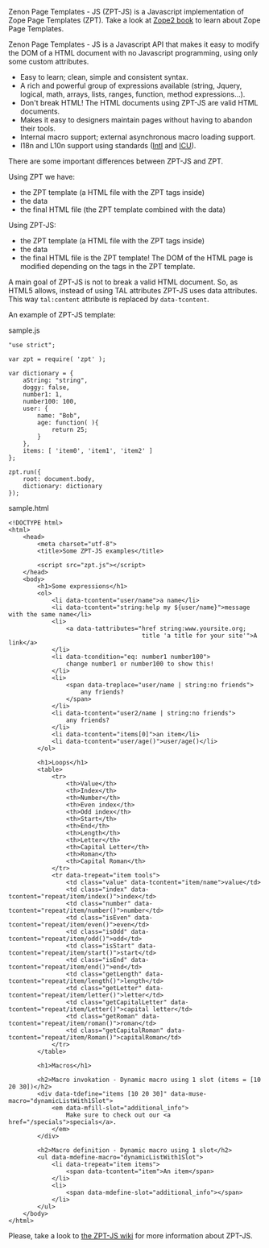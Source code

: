 Zenon Page Templates - JS (ZPT-JS) is a Javascript implementation of Zope Page Templates (ZPT). Take a look at [Zope2 book](http://docs.zope.org/zope2/zope2book/ZPT.html) to learn about Zope Page Templates.

Zenon Page Templates - JS is a Javascript API that makes it easy to modify the DOM of a HTML document with no Javascript programming, using only some custom attributes.

*   Easy to learn; clean, simple and consistent syntax.
*   A rich and powerful group of expressions available (string, Jquery, logical, math, arrays, lists, ranges, function, method expressions...).
*   Don't break HTML! The HTML documents using ZPT-JS are valid HTML documents.
*   Makes it easy to designers maintain pages without having to abandon their tools.
*   Internal macro support; external asynchronous macro loading support.
*   I18n and L10n support using standards ([Intl](https://developer.mozilla.org/en/docs/Web/JavaScript/Reference/Global_Objects/Intl) and [ICU](http://userguide.icu-project.org/formatparse/messages)).

There are some important differences between ZPT-JS and ZPT.

Using ZPT we have:
*   the ZPT template (a HTML file with the ZPT tags inside)
*   the data
*   the final HTML file (the ZPT template combined with the data)

Using ZPT-JS:
*   the ZPT template (a HTML file with the ZPT tags inside)
*   the data
*   the final HTML file is the ZPT template! The DOM of the HTML page is modified depending on the tags in the ZPT template.
    
A main goal of ZPT-JS is not to break a valid HTML document. So, as HTML5 allows, instead of using TAL attributes ZPT-JS uses data attributes. This way `tal:content` attribute is replaced by `data-tcontent`.

An example of ZPT-JS template:

sample.js

    "use strict";

    var zpt = require( 'zpt' );

    var dictionary = { 
        aString: "string",
        doggy: false,
        number1: 1,
        number100: 100,
        user: {
            name: "Bob", 
            age: function( ){
                return 25;
            }
        },
        items: [ 'item0', 'item1', 'item2' ]
    };

    zpt.run({
        root: document.body,
        dictionary: dictionary
    });

sample.html

    <!DOCTYPE html>
    <html>
        <head>
            <meta charset="utf-8">
            <title>Some ZPT-JS examples</title>

            <script src="zpt.js"></script>
        </head>
        <body>
            <h1>Some expressions</h1>
            <ol>
                <li data-tcontent="user/name">a name</li>
                <li data-tcontent="string:help my ${user/name}">message with the same name</li>
                <li>
                    <a data-tattributes="href string:www.yoursite.org;
                                         title 'a title for your site'">A link</a>
                </li>
                <li data-tcondition="eq: number1 number100">
                    change number1 or number100 to show this!
                </li>
                <li>
                    <span data-treplace="user/name | string:no friends">
                        any friends?
                    </span>
                </li>
                <li data-tcontent="user2/name | string:no friends">
                    any friends?
                </li>
                <li data-tcontent="items[0]">an item</li>
                <li data-tcontent="user/age()">user/age()</li>
            </ol>
            
            <h1>Loops</h1>
            <table>
                <tr>
                    <th>Value</th>
                    <th>Index</th>
                    <th>Number</th>
                    <th>Even index</th>
                    <th>Odd index</th>
                    <th>Start</th>
                    <th>End</th>
                    <th>Length</th>
                    <th>Letter</th>
                    <th>Capital Letter</th>
                    <th>Roman</th>
                    <th>Capital Roman</th>
                </tr>
                <tr data-trepeat="item tools">
                    <td class="value" data-tcontent="item/name">value</td>
                    <td class="index" data-tcontent="repeat/item/index()">index</td>
                    <td class="number" data-tcontent="repeat/item/number()">number</td>
                    <td class="isEven" data-tcontent="repeat/item/even()">even</td>
                    <td class="isOdd" data-tcontent="repeat/item/odd()">odd</td>
                    <td class="isStart" data-tcontent="repeat/item/start()">start</td>
                    <td class="isEnd" data-tcontent="repeat/item/end()">end</td>
                    <td class="getLength" data-tcontent="repeat/item/length()">length</td>
                    <td class="getLetter" data-tcontent="repeat/item/letter()">letter</td>
                    <td class="getCapitalLetter" data-tcontent="repeat/item/Letter()">capital letter</td>
                    <td class="getRoman" data-tcontent="repeat/item/roman()">roman</td>
                    <td class="getCapitalRoman" data-tcontent="repeat/item/Roman()">capitalRoman</td>
                </tr>
            </table>
            
            <h1>Macros</h1>
            
            <h2>Macro invokation - Dynamic macro using 1 slot (items = [10 20 30])</h2>
            <div data-tdefine="items [10 20 30]" data-muse-macro="dynamicListWith1Slot">
                <em data-mfill-slot="additional_info">
                    Make sure to check out our <a href="/specials">specials</a>.
                </em>
            </div>
            
            <h2>Macro definition - Dynamic macro using 1 slot</h2>
            <ul data-mdefine-macro="dynamicListWith1Slot">
                <li data-trepeat="item items">
                    <span data-tcontent="item">An item</span>
                </li>
                <li>
                    <span data-mdefine-slot="additional_info"></span>
                </li>
            </ul>
        </body>
    </html>

Please, take a look to [the ZPT-JS wiki](https://github.com/davidcana/ZPT-JS/wiki) for more information about ZPT-JS.
